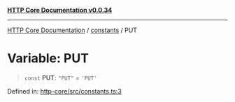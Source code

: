 [**HTTP Core Documentation v0.0.34**](../../README.md)

***

[HTTP Core Documentation](../../modules.md) / [constants](../README.md) / PUT

# Variable: PUT

> `const` **PUT**: `"PUT"` = `'PUT'`

Defined in: [http-core/src/constants.ts:3](https://github.com/stonemjs/http-core/blob/eaa01dbfed8a1d56fab239821e27802dd54ab017/src/constants.ts#L3)

